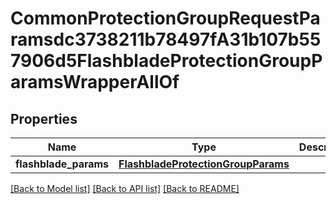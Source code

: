 # CommonProtectionGroupRequestParamsdc3738211b78497fA31b107b557906d5FlashbladeProtectionGroupParamsWrapperAllOf


## Properties
Name | Type | Description | Notes
------------ | ------------- | ------------- | -------------
**flashblade_params** | [**FlashbladeProtectionGroupParams**](FlashbladeProtectionGroupParams.md) |  | [optional] 

[[Back to Model list]](../README.md#documentation-for-models) [[Back to API list]](../README.md#documentation-for-api-endpoints) [[Back to README]](../README.md)


